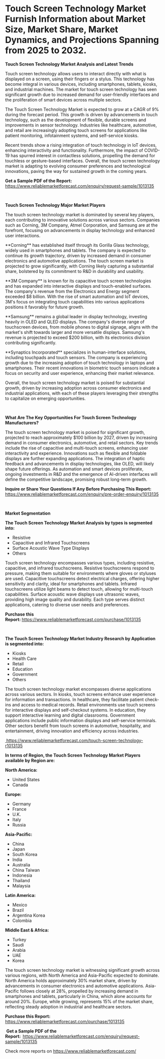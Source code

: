 <p><h1>Touch Screen Technology Market Furnish Information about Market Size, Market Share, Market Dynamics, and Projections Spanning from 2025 to 2032.</h1></p><p><strong>Touch Screen Technology Market Analysis and Latest Trends</strong></p>
<p><p>Touch screen technology allows users to interact directly with what is displayed on a screen, using their fingers or a stylus. This technology has become integral in various devices, including smartphones, tablets, kiosks, and industrial machines. The market for touch screen technology has seen significant growth due to increased demand for user-friendly interfaces and the proliferation of smart devices across multiple sectors.</p><p>The Touch Screen Technology Market is expected to grow at a CAGR of 9% during the forecast period. This growth is driven by advancements in touch technology, such as the development of flexible, durable screens and improvements in sensor technology. Industries like healthcare, automotive, and retail are increasingly adopting touch screens for applications like patient monitoring, infotainment systems, and self-service kiosks. </p><p>Recent trends show a rising integration of touch technology in IoT devices, enhancing interactivity and functionality. Furthermore, the impact of COVID-19 has spurred interest in contactless solutions, propelling the demand for touchless or gesture-based interfaces. Overall, the touch screen technology market is adapting to evolving consumer preferences and technological innovations, paving the way for sustained growth in the coming years.</p></p>
<p><strong>Get a Sample PDF of the Report:&nbsp;</strong> <a href="https://www.reliablemarketforecast.com/enquiry/request-sample/1013135?utm_campaign=2413&utm_medium=2&utm_source=Github&utm_content=ia&utm_term=06032025&utm_id=touch-screen-technology">https://www.reliablemarketforecast.com/enquiry/request-sample/1013135</a></p>
<p>&nbsp;</p>
<p><strong>Touch Screen Technology Major Market Players</strong></p>
<p><p>The touch screen technology market is dominated by several key players, each contributing to innovative solutions across various sectors. Companies such as Corning, 3M Company, Atmel Corporation, and Samsung are at the forefront, focusing on advancements in display technology and enhanced user interactions.</p><p>**Corning** has established itself through its Gorilla Glass technology, widely used in smartphones and tablets. The company is expected to continue its growth trajectory, driven by increased demand in consumer electronics and automotive applications. The touch screen market is projected to grow significantly, with Corning likely capturing a substantial share, bolstered by its commitment to R&D in durability and usability.</p><p>**3M Company** is known for its capacitive touch screen technologies and has expanded into interactive displays and touch-enabled surfaces. The company's revenue from the Electronics and Energy segment exceeded $8 billion. With the rise of smart automation and IoT devices, 3M's focus on integrating touch capabilities into various applications positions it favorably for future growth.</p><p>**Samsung** remains a global leader in display technology, investing heavily in OLED and QLED displays. The company's diverse range of touchscreen devices, from mobile phones to digital signage, aligns with the market's shift towards larger and more versatile displays. Samsung's revenue is projected to exceed $200 billion, with its electronics division contributing significantly.</p><p>**Synaptics Incorporated** specializes in human-interface solutions, including touchpads and touch sensors. The company is experiencing growth due to the increasing adoption of touch technology in laptops and smartphones. Their recent innovations in biometric touch sensors indicate a focus on security and user experience, enhancing their market relevance.</p><p>Overall, the touch screen technology market is poised for substantial growth, driven by increasing adoption across consumer electronics and industrial applications, with each of these players leveraging their strengths to capitalize on emerging opportunities.</p></p>
<p>&nbsp;</p>
<p><strong>What Are The Key Opportunities For Touch Screen Technology Manufacturers?</strong></p>
<p><p>The touch screen technology market is poised for significant growth, projected to reach approximately $100 billion by 2027, driven by increasing demand in consumer electronics, automotive, and retail sectors. Key trends include the rise of capacitive and multi-touch screens, enhancing user interactivity and experience. Innovations such as flexible and foldable displays are further expanding applications. The integration of haptic feedback and advancements in display technologies, like OLED, will likely shape future offerings. As automation and smart devices proliferate, ongoing investments in R&D and the emergence of AI-driven interfaces will define the competitive landscape, promising robust long-term growth.</p></p>
<p><strong>Inquire or Share Your Questions If Any Before Purchasing This Report:</strong> <a href="https://www.reliablemarketforecast.com/enquiry/pre-order-enquiry/1013135?utm_campaign=2413&utm_medium=2&utm_source=Github&utm_content=ia&utm_term=06032025&utm_id=touch-screen-technology">https://www.reliablemarketforecast.com/enquiry/pre-order-enquiry/1013135</a></p>
<p>&nbsp;</p>
<p><strong>Market Segmentation</strong></p>
<p><strong>The Touch Screen Technology Market Analysis by types is segmented into:</strong></p>
<p><ul><li>Resistive</li><li>Capacitive and Infrared Touchscreens</li><li>Surface Acoustic Wave Type Displays</li><li>Others</li></ul></p>
<p><p>Touch screen technology encompasses various types, including resistive, capacitive, and infrared touchscreens. Resistive touchscreens respond to pressure, making them suitable for environments where gloves or styluses are used. Capacitive touchscreens detect electrical charges, offering higher sensitivity and clarity, ideal for smartphones and tablets. Infrared touchscreens utilize light beams to detect touch, allowing for multi-touch capabilities. Surface acoustic wave displays use ultrasonic waves, providing high image quality and durability. Each type serves distinct applications, catering to diverse user needs and preferences.</p></p>
<p><strong>Purchase this Report:&nbsp;</strong><a href="https://www.reliablemarketforecast.com/purchase/1013135?utm_campaign=2413&utm_medium=2&utm_source=Github&utm_content=ia&utm_term=06032025&utm_id=touch-screen-technology">https://www.reliablemarketforecast.com/purchase/1013135</a></p>
<p>&nbsp;</p>
<p><strong>The Touch Screen Technology Market Industry Research by Application is segmented into:</strong></p>
<p><ul><li>Kiosks</li><li>Health Care</li><li>Retail</li><li>Education</li><li>Government</li><li>Others</li></ul></p>
<p><p>The touch screen technology market encompasses diverse applications across various sectors. In kiosks, touch screens enhance user experience for information and transactions. In healthcare, they facilitate patient check-ins and access to medical records. Retail environments use touch screens for interactive displays and self-checkout systems. In education, they support interactive learning and digital classrooms. Government applications include public information displays and self-service terminals. Other sectors benefit from touch screens in automotive, hospitality, and entertainment, driving innovation and efficiency across industries.</p></p>
<p><a href="https://www.reliablemarketforecast.com/touch-screen-technology-r1013135?utm_campaign=2413&utm_medium=2&utm_source=Github&utm_content=ia&utm_term=06032025&utm_id=touch-screen-technology">&nbsp;https://www.reliablemarketforecast.com/touch-screen-technology-r1013135</a></p>
<p><strong>In terms of Region, the Touch Screen Technology Market Players available by Region are:</strong></p>
<p>
    <p> <strong> North America: </strong>
        <ul>
            <li>United States</li>
            <li>Canada</li>
        </ul>
        </p> 
    <p> <strong> Europe: </strong>
        <ul>
            <li>Germany</li>
            <li>France</li>
            <li>U.K.</li>
            <li>Italy</li>
            <li>Russia</li>
        </ul>
        </p> 
    <p> <strong> Asia-Pacific: </strong>
        <ul>
            <li>China</li>
            <li>Japan</li>
            <li>South Korea</li>
            <li>India</li>
            <li>Australia</li>
            <li>China Taiwan</li>
            <li>Indonesia</li>
            <li>Thailand</li>
            <li>Malaysia</li>
        </ul>
        </p> 
    <p> <strong> Latin America: </strong>
        <ul>
            <li>Mexico</li>
            <li>Brazil</li>
            <li>Argentina Korea</li>
            <li>Colombia</li>
        </ul>
        </p> 
    <p> <strong> Middle East & Africa: </strong>
        <ul>
            <li>Turkey</li>
            <li>Saudi</li>
            <li>Arabia</li>
            <li>UAE</li>
            <li>Korea</li>
        </ul>
    </p>
    </p>
<p><p>The touch screen technology market is witnessing significant growth across various regions, with North America and Asia-Pacific expected to dominate. North America holds approximately 30% market share, driven by advancements in consumer electronics and automotive applications. Asia-Pacific follows closely at 28%, propelled by increasing demand in smartphones and tablets, particularly in China, which alone accounts for around 20%. Europe, while growing, represents 15% of the market share, reflecting steady adoption in industrial and healthcare sectors.</p></p>
<p><strong>Purchase this Report: </strong><a href="https://www.reliablemarketforecast.com/purchase/1013135?utm_campaign=2413&utm_medium=2&utm_source=Github&utm_content=ia&utm_term=06032025&utm_id=touch-screen-technology">https://www.reliablemarketforecast.com/purchase/1013135</a></p>
<p>&nbsp;<strong>Get a Sample PDF of the Report:&nbsp;&nbsp;</strong><a href="https://www.reliablemarketforecast.com/enquiry/request-sample/1013135?utm_campaign=2413&utm_medium=2&utm_source=Github&utm_content=ia&utm_term=06032025&utm_id=touch-screen-technology">https://www.reliablemarketforecast.com/enquiry/request-sample/1013135</a></p>
<p><strong></strong></p>
<p>Check more reports on <a href="https://www.reliablemarketforecast.com/?utm_campaign=2413&utm_medium=2&utm_source=Github&utm_content=ia&utm_term=06032025&utm_id=touch-screen-technology">https://www.reliablemarketforecast.com/</a></p>